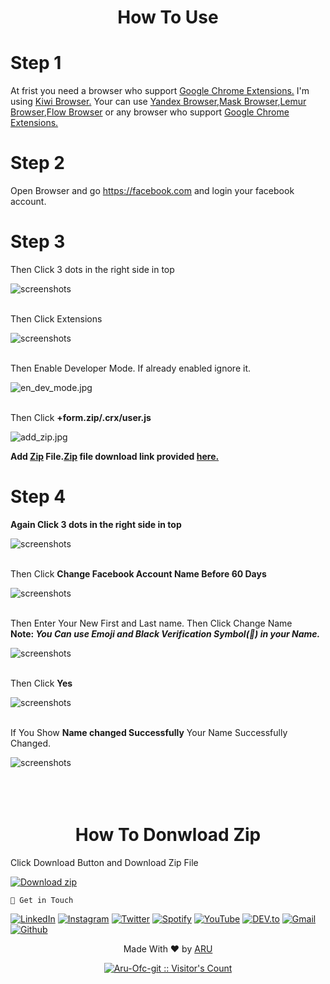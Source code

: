 <!--- This Extension Script Copy Froam a Indonesian Progrommer. And I'm translated Indonesian language to English -->


<div align="center"> <h1>How To Use </h1> </div>

# Step 1

<p>At frist you need a browser who support <a href="https://chrome.google.com/webstore/category/extensions">Google Chrome Extensions.</a> I'm using <a href="https://play.google.com/store/apps/details?id=com.kiwibrowser.browser">Kiwi Browser.</a> Your can use <a href="https://play.google.com/store/apps/details?id=com.yandex.browser">Yandex Browser</a>,<a href="https://play.google.com/store/apps/details?id=net.maskbrowser.browser">Mask Browser</a>,<a href="https://play.google.com/store/apps/details?id=com.lemurbrowser.exts">Lemur Browser</a>,<a href="https://play.google.com/store/apps/details?id=org.flow.browser">Flow Browser</a> or any browser who support  <a href="https://chrome.google.com/webstore/category/extensions">Google Chrome Extensions.</a> </p>

# Step 2

<p>Open Browser and go <a href="https://facebook.com">https://facebook.com</a> and login your facebook account.</p>

# Step 3
<p>Then Click 3 dots in the right side in top</p>
<img src="images/3dots.jpg" alt="screenshots">
<br><br>
<p>Then Click Extensions</p>
<img src="images/extension.jpg" alt="screenshots">
<br><br>
<p>Then Enable Developer Mode. If already enabled ignore it.</p>
<img src="images/en_dev_mode.jpg" alt="en_dev_mode.jpg">
<br><br>
<p>Then Click <b>+form.zip/.crx/user.js</b></p>
<img src="images/add_zip.jpg" alt="add_zip.jpg">
<p><b>Add <a href="#how-to-download-zip">Zip</a> File.<a href="#how-to-download-zip">Zip</a> file download link provided <a href="#how-to-download-zip">here.</a> </b></p>

# Step 4
<p><b>Again Click 3 dots in the right side in top</b></p>
<img src="images/3dots.jpg" alt="screenshots">
<br><br>
<p>Then Click <b>Change Facebook Account Name Before 60 Days</b></p>
<img src="images/run_ext.jpg" alt="screenshots">
<br><br>
<p>Then Enter Your New First and Last name. Then Click Change Name <br> <b>Note: <i>You Can use Emoji and Black Verification Symbol(󱢏) in your Name.</i></b></p>
<img src="images/change_c.jpg" alt="screenshots">
<br><br>
<p> Then Click <b>Yes</b></p>
<img src="images/conform.jpg" alt="screenshots">
<br><br>
<p>If You Show <b>Name changed Successfully</b> Your Name Successfully Changed.</p>
<img src="images/changed.jpg" alt="screenshots">
<br><br><br><br>
<div align="center"> <h1>How To Donwload Zip</h1> </div>
<p>Click Download Button and Download Zip File</p>

[![Download zip](https://custom-icon-badges.demolab.com/badge/-Download-blue?style=for-the-badge&logo=download&logoColor=white "Download zip")](https://bit.ly/facebook-name-change)





`` 📡 Get in Touch `` 
<br>

<a href="https://www.facebook.com/Aru.Ofc" target="_blank"><img src="https://img.shields.io/badge/FACEBOOK-4267B2.svg?&style=flat-square&logo=facebook&logoColor=white" alt="LinkedIn"></a>
<a href="https://www.instagram.com/Aru.Ofc.Ins" target="_blank"><img src="https://img.shields.io/badge/Instagram-%23E4405F.svg?&style=flat-square&logo=instagram&logoColor=white" alt="Instagram"></a>
<a href="https://twitter.com/aru_ofc_twiter" target="_blank"><img src="https://img.shields.io/badge/Twitter-%231DA1F2.svg?&style=flat-square&logo=twitter&logoColor=white" alt="Twitter"></a>
<a href="https://open.spotify.com/user/rwvotqr02yuzpyfmkkri3b5k1?si=X4sohjMTTCmIMuniDJ5ECA&utm_source=copy-link" target="_blank"><img src="https://img.shields.io/badge/Spotify-%231ED760.svg?&style=flat-square&logo=spotify&logoColor=white" alt="Spotify"></a>
<a href="https://www.youtube.com/c/ARULyrics1" target="_blank"><img src="https://img.shields.io/badge/YouTube-FF0000.svg?&style=flat-square&logo=youtube&logoColor=white" alt="YouTube"></a>
<a href="https://dev.to/aruofc" target="_blank"><img src="https://img.shields.io/badge/DEV-%230A0A0A.svg?&style=flat-square&logo=DEV.to&logoColor=white" alt="DEV.to"></a>
<a href="mailto: arifulislam275m.com" target="_blank"><img src="https://img.shields.io/badge/Email-BB001B.svg?&style=flat-square&logo=gmail&logoColor=white" alt="Gmail"></a>
<a href="https://github.com/Aru-Ofc-git" target="_blank"><img src="https://img.shields.io/badge/GitHub-171515.svg?&style=flat-square&logo=github&logoColor=white" alt="Github"></a>



<p align="center">Made With ❤️ by <a href="https://www.facebook.com/Siillent.Killer.Arman">ARU</a> </p>




<div align="center">
<a href="https://gist.github.com/Aru-Ofc-git"><img src="https://visitor-badge.laobi.icu/badge?page_id=facebook-account-name-change.visitor-badge" alt="Aru-Ofc-git :: Visitor's Count" /></a>
</div>
